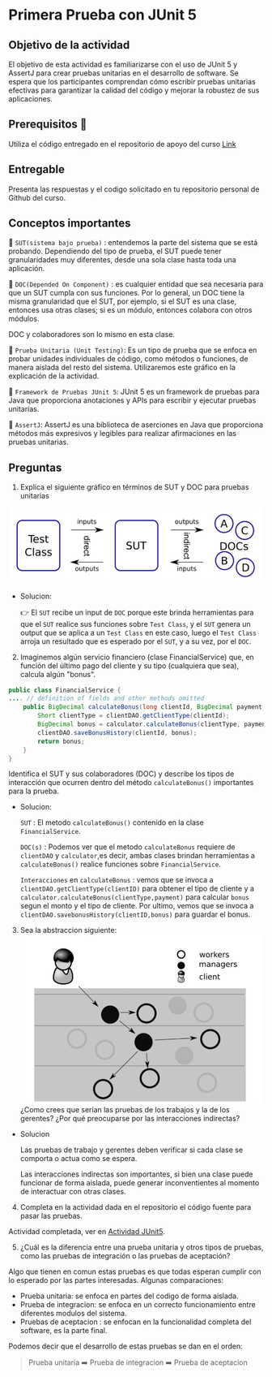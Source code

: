 # Primera Prueba con JUnit 5

## Objetivo de la actividad

El objetivo de esta actividad es familiarizarse con el uso de JUnit 5 y AssertJ para crear pruebas unitarias
en el desarrollo de software. Se espera que los participantes comprendan cómo escribir pruebas unitarias efectivas para garantizar la calidad del código y mejorar la robustez de sus aplicaciones.

## Prerequisitos 🤔

Utiliza el código entregado en el repositorio de apoyo del curso [Link](https://github.com/kapumota/Actividades-CC3S2/tree/main)

## Entregable

Presenta las respuestas y el codigo solicitado en tu repositorio personal de Github del curso.

## Conceptos importantes

🔷 `SUT(sistema bajo prueba)` : entendemos la parte del sistema que se está probando.
Dependiendo del tipo de prueba, el SUT puede tener granularidades muy diferentes, desde una
sola clase hasta toda una aplicación.

🔷 `DOC(Depended On Component)` : es cualquier entidad que sea necesaria para que un SUT
cumpla con sus funciones.
Por lo general, un DOC tiene la misma granularidad que el SUT, por ejemplo, si el SUT es una clase, entonces usa otras clases; si es un módulo, entonces colabora con otros módulos.

DOC y colaboradores son lo mismo en esta clase.

🔷 `Prueba Unitaria (Unit Testing)`: Es un tipo de prueba que se enfoca en probar unidades
individuales de código, como métodos o funciones, de manera aislada del resto del sistema.
Utilizaremos este gráfico en la explicación de la actividad.

🔷 `Framework de Pruebas JUnit 5`: JUnit 5 es un framework de pruebas para Java que proporciona
anotaciones y APIs para escribir y ejecutar pruebas unitarias.

🔷 `AssertJ`: AssertJ es una biblioteca de aserciones en Java que proporciona métodos más
expresivos y legibles para realizar afirmaciones en las pruebas unitarias.

## Preguntas

1. Explica el siguiente gráfico en términos de SUT y DOC para pruebas unitarias

![a](readmeImages/Image1.jpeg)

- Solucion:
  
    :point_right: El `SUT` recibe un input de `DOC` porque este brinda herramientas para que el `SUT` realice sus funciones sobre `Test Class`, y el `SUT` genera un output que se aplica a un `Test Class` en este caso, luego el `Test Class` arroja un resultado que es esperado por el `SUT`, y a su vez, por el `DOC`.

2. Imaginemos algún servicio financiero (clase FinancialService) que, en función del último pago del cliente y su tipo (cualquiera que sea), calcula algún "bonus".

```java
public class FinancialService {
.... // definition of fields and other methods omitted
    public BigDecimal calculateBonus(long clientId, BigDecimal payment) {
        Short clientType = clientDAO.getClientType(clientId);
        BigDecimal bonus = calculator.calculateBonus(clientType, payment);
        clientDAO.saveBonusHistory(clientId, bonus);
        return bonus;
    }
}
```

Identifica el SUT y sus colaboradores (DOC) y describe los tipos de interacción que ocurren dentro del método  `calculateBonus()` importantes para la prueba.

- Solucion:

    `SUT` : El metodo `calculateBonus()` contenido en la clase `FinancialService`.

    `DOC(s)` : Podemos ver que el metodo `calculateBonus` requiere de `clientDAO` y `calculator`,es decir, ambas clases brindan          herramientas a `calculateBonus()` realice funciones sobre `FinancialService`.

    `Interacciones` en `calculateBonus` : vemos que se invoca a `clientDAO.getClientType(clientID)` para obtener el tipo de cliente y a `calculator.calculateBonus(clientType,payment)` para calcular `bonus` segun el monto y el tipo de cliente.
Por ultimo, vemos que se invoca a `clientDAO.savebonusHistory(clientID,bonus)` para guardar el bonus.

3. Sea la abstraccion siguiente:
   ![image2](/Actividad-PrimeraPruebaJUnit5/readmeImages/Image2.png)
¿Como crees que serían las pruebas de los trabajos y la de los gerentes? ¿Por qué preocuparse por las interacciones indirectas?

- Solucion

    Las pruebas de trabajo y gerentes deben verificar si cada clase se comporta o actua como se espera.

    Las interacciones indirectas son importantes, si bien una clase puede funcionar de forma aislada, puede generar inconventientes al         momento de interactuar con otras clases.

4. Completa en la actividad dada en el repositorio el código fuente para pasar las pruebas.

Actividad completada, ver en [Actividad JUnit5](https://github.com/GaboYR/CC3S2/tree/main/Actividad-PrimeraPruebaJUnit5).

5. ¿Cuál es la diferencia entre una prueba unitaria y otros tipos de pruebas, como las pruebas de
integración o las pruebas de aceptación?

Algo que tienen en comun estas pruebas es que todas esperan cumplir con lo esperado por las partes interesadas.
Algunas comparaciones:

- Prueba unitaria: se enfoca en partes del codigo de forma aislada.
- Prueba de integracion: se enfoca en un correcto funcionamiento entre diferentes modulos del sistema.
- Pruebas de aceptacion : se enfocan en la funcionalidad completa del software, es la parte final.

Podemos decir que el desarrollo de estas pruebas se dan en el orden:

> Prueba unitaria :arrow_right: Prueba de integracion :arrow_right: Prueba de aceptacion

